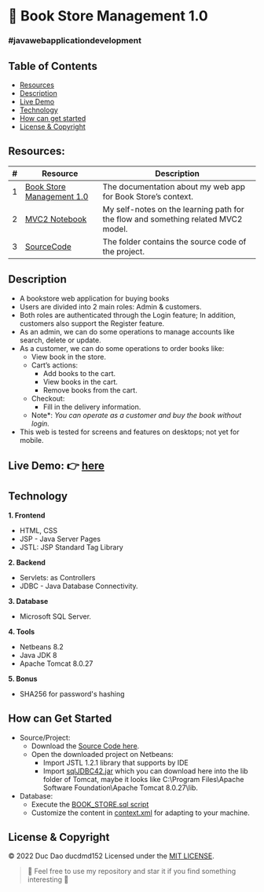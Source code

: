 # 🥪 Book Store Management 1.0
### #javawebapplicationdevelopment

## Table of Contents
- [Resources](#resources)
- [Description](#description)
- [Live Demo](#live-demo--here)
- [Technology](#technology)
- [How can get started](#how-can-get-started)
- [License & Copyright](sqljdbc42.jarr)

## **Resources:**

| # | Resource | Description |
| --- | --- | --- |
| 1 | [Book Store Management 1.0](https://github.com/ducdmd152/BookStoreManagement_1.0) | The documentation about my web app for Book Store’s context. |
| 2 | [MVC2 Notebook](https://github.com/ducdmd152/BookStoreManagement_1.0/tree/main/MVC2) | My self-notes on the learning path for the flow and something related MVC2 model. |
| 3 | [SourceCode](https://github.com/ducdmd152/BookStoreManagement_1.0/tree/main/SourceCode) | The folder contains the source code of the project. |

## Description

- A bookstore web application for buying books
- Users are divided into 2 main roles: Admin & customers.
- Both roles are authenticated through the Login feature;
In addition, customers also support the Register feature.
- As an admin, we can do some operations to manage accounts like search, delete or update.
- As a customer, we can do some operations to order books like:
    - View book in the store.
    - Cart’s actions:
        - Add books to the cart.
        - View books in the cart.
        - Remove books from the cart.
    - Checkout:
        - Fill in the delivery information.
    - Note*: *You can operate as a customer and buy the book without login.*
- This web is tested for screens and features on desktops; not yet for mobile.

## Live Demo: 👉 [here](https://youtu.be/2roK4iK80VU)

## Technology

**1. Frontend**

- HTML, CSS
- JSP - Java Server Pages
- JSTL: JSP Standard Tag Library

**2. Backend**

- Servlets: as Controllers
- JDBC - Java Database Connectivity.

**3. Database**

- Microsoft SQL Server.

**4. Tools**

- Netbeans 8.2
- Java JDK 8
- Apache Tomcat 8.0.27

**5. Bonus**
- SHA256 for password's hashing 

## How can Get Started

- Source/Project:
    - Download the [Source Code here](https://github.com/ducdmd152/BookStoreManagement_1.0/tree/main/SourceCode).
    - Open the downloaded project on Netbeans:
        - Import JSTL 1.2.1 library that supports by IDE
        - Import [sqlJDBC42.jar](https://github.com/ducdmd152/BookStoreManagement_1.0/blob/main/sqljdbc42.jarr) which you can download here into the lib folder of Tomcat,
        maybe it looks like C:\Program Files\Apache Software Foundation\Apache Tomcat 8.0.27\lib.
- Database:
    - Execute the [BOOK_STORE.sql script](https://github.com/ducdmd152/BookStoreManagement_1.0/blob/main/BOOK_STORE.sql)
    - Customize the content in [context.xml](https://github.com/ducdmd152/BookStoreManagement_1.0/blob/main/SourceCode/web/META-INF/context.xml) for adapting to your machine.
   

## License & Copyright
&copy; 2022 Duc Dao ducdmd152 Licensed under the [MIT LICENSE](https://github.com/ducdmd152/BookStoreManagement_1.0/blob/main/LICENSE).

> 🤟 Feel free to use my repository and star it if you find something interesting 🤟
